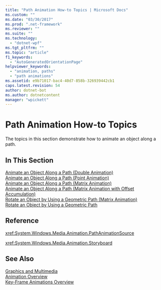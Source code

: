 ```yaml
---
title: "Path Animation How-to Topics | Microsoft Docs"
ms.custom: ""
ms.date: "03/30/2017"
ms.prod: ".net-framework"
ms.reviewer: ""
ms.suite: ""
ms.technology: 
  - "dotnet-wpf"
ms.tgt_pltfrm: ""
ms.topic: "article"
f1_keywords: 
  - "AutoGeneratedOrientationPage"
helpviewer_keywords: 
  - "animation, paths"
  - "path animations"
ms.assetid: e9b71017-bac4-40d7-858b-326939442cb1
caps.latest.revision: 54
author: dotnet-bot
ms.author: dotnetcontent
manager: "wpickett"
---
```

# Path Animation How-to Topics
The topics in this section demonstrate how to animate an object along a path.  
  
## In This Section  
 [Animate an Object Along a Path (Double Animation)](../../../../docs/framework/wpf/graphics-multimedia/how-to-animate-an-object-along-a-path-double-animation.md)  
 [Animate an Object Along a Path (Point Animation)](../../../../docs/framework/wpf/graphics-multimedia/how-to-animate-an-object-along-a-path-point-animation.md)  
 [Animate an Object Along a Path (Matrix Animation)](../../../../docs/framework/wpf/graphics-multimedia/how-to-animate-an-object-along-a-path-matrix-animation.md)  
 [Animate an Object Along a Path (Matrix Animation with Offset Accumulation)](../../../../docs/framework/wpf/graphics-multimedia/animate-an-object-along-a-path-matrix-animation-with-offset.md)  
 [Rotate an Object by Using a Geometric Path (Matrix Animation)](../../../../docs/framework/wpf/graphics-multimedia/how-to-rotate-an-object-by-using-a-geometric-path-matrix-animation.md)  
 [Rotate an Object by Using a Geometric Path](../../../../docs/framework/wpf/graphics-multimedia/how-to-rotate-an-object-by-using-a-geometric-path.md)  
  
## Reference  
 <xref:System.Windows.Media.Animation.PathAnimationSource>  
  
 <xref:System.Windows.Media.Animation.Storyboard>  
  
## See Also  
 [Graphics and Multimedia](../../../../docs/framework/wpf/graphics-multimedia/index.md)   
 [Animation Overview](../../../../docs/framework/wpf/graphics-multimedia/animation-overview.md)   
 [Key-Frame Animations Overview](../../../../docs/framework/wpf/graphics-multimedia/key-frame-animations-overview.md)
